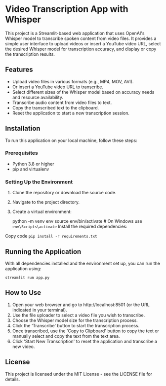 # Video Transcription App with Whisper

This project is a Streamlit-based web application that uses OpenAI's Whisper model to transcribe spoken content from video files. It provides a simple user interface to upload videos or insert a YouTube video URL, select the desired Whisper model for transcription accuracy, and display or copy the transcription results.

## Features

- Upload video files in various formats (e.g., MP4, MOV, AVI).
- Or insert a YouTube video URL to transcribe.
- Select different sizes of the Whisper model based on accuracy needs and resource availability.
- Transcribe audio content from video files to text.
- Copy the transcribed text to the clipboard.
- Reset the application to start a new transcription session.

## Installation

To run this application on your local machine, follow these steps:

### Prerequisites

- Python 3.8 or higher
- pip and virtualenv

### Setting Up the Environment

1. Clone the repository or download the source code.
2. Navigate to the project directory.
3. Create a virtual environment:


   python -m venv env
   source env/bin/activate  # On Windows use `env\Scripts\activate`
Install the required dependencies:

Copy code
`pip install -r requirements.txt`

## Running the Application
With all dependencies installed and the environment set up, you can run the application using:

`streamlit run app.py`

## How to Use
1. Open your web browser and go to http://localhost:8501 (or the URL indicated in your terminal).
2. Use the file uploader to select a video file you wish to transcribe.
3. Choose the Whisper model size for the transcription process.
4. Click the 'Transcribe' button to start the transcription process.
5. Once transcribed, use the 'Copy to Clipboard' button to copy the text or manually select and copy the text from the text area.
6. Click 'Start New Transcription' to reset the application and transcribe a new video.


## License
This project is licensed under the MIT License - see the LICENSE file for details.